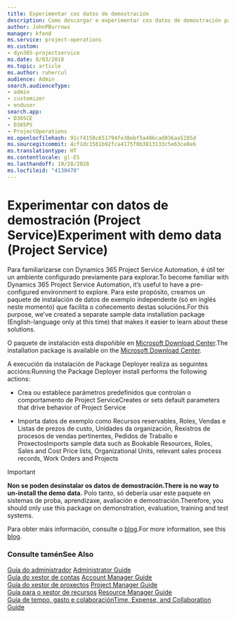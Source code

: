 ```yaml
---
title: Experimentar cos datos de demostración
description: Como descargar e experimentar cos datos de demostración para Project Service Automation.
author: JohnPBurrows
manager: kfend
ms.service: project-operations
ms.custom:
- dyn365-projectservice
ms.date: 8/03/2018
ms.topic: article
ms.author: ruhercul
audience: Admin
search.audienceType:
- admin
- customizer
- enduser
search.app:
- D365CE
- D365PS
- ProjectOperations
ms.openlocfilehash: 91cf4150c651794fe38ebf5a406cad936aa5105d
ms.sourcegitcommit: 4cf1dc1561b92fca4175f0b3813133c5e63ce8e6
ms.translationtype: HT
ms.contentlocale: gl-ES
ms.lasthandoff: 10/28/2020
ms.locfileid: "4130478"
---
```

# <a name="experiment-with-demo-data-project-service"></a><span data-ttu-id="7b7ce-103">Experimentar con datos de demostración (Project Service)</span><span class="sxs-lookup"><span data-stu-id="7b7ce-103">Experiment with demo data (Project Service)</span></span>

<span data-ttu-id="7b7ce-104">Para familiarizarse con Dynamics 365 Project Service Automation, é útil ter un ambiente configurado previamente para explorar.</span><span class="sxs-lookup"><span data-stu-id="7b7ce-104">To become familiar with Dynamics 365 Project Service Automation, it’s useful to have a pre-configured environment to explore.</span></span> <span data-ttu-id="7b7ce-105">Para este propósito, creamos un paquete de instalación de datos de exemplo independente (só en inglés neste momento) que facilita o coñecemento destas solucións.</span><span class="sxs-lookup"><span data-stu-id="7b7ce-105">For this purpose, we’ve created a separate sample data installation package (English-language only at this time) that makes it easier to learn about these solutions.</span></span> 

<span data-ttu-id="7b7ce-106">O paquete de instalación está dispoñible en [Microsoft Download Center](https://go.microsoft.com/fwlink/?linkid=859966).</span><span class="sxs-lookup"><span data-stu-id="7b7ce-106">The installation package is available on the [Microsoft Download Center](https://go.microsoft.com/fwlink/?linkid=859966).</span></span>  

<span data-ttu-id="7b7ce-107">A execución da instalación de Package Deployer realiza as seguintes accións:</span><span class="sxs-lookup"><span data-stu-id="7b7ce-107">Running the Package Deployer install performs the following actions:</span></span> 
  
-   <span data-ttu-id="7b7ce-108">Crea ou establece parámetros predefinidos que controlan o comportamento de Project Service</span><span class="sxs-lookup"><span data-stu-id="7b7ce-108">Creates or sets default parameters that drive behavior of Project Service</span></span>  
  
-   <span data-ttu-id="7b7ce-109">Importa datos de exemplo como Recursos reservables, Roles, Vendas e Listas de prezos de custo, Unidades da organización, Rexistros de procesos de vendas pertinentes, Pedidos de Traballo e Proxectos</span><span class="sxs-lookup"><span data-stu-id="7b7ce-109">Imports sample data such as Bookable Resources, Roles, Sales and Cost Price lists, Organizational Units, relevant sales process records, Work Orders and Projects</span></span>    
  
> [!IMPORTANT]
> <span data-ttu-id="7b7ce-110">**Non se poden desinstalar os datos de demostración.**</span><span class="sxs-lookup"><span data-stu-id="7b7ce-110">**There is no way to un-install the demo data.**</span></span> <span data-ttu-id="7b7ce-111">Polo tanto, só debería usar este paquete en sistemas de proba, aprendizaxe, avaliación e demostración.</span><span class="sxs-lookup"><span data-stu-id="7b7ce-111">Therefore, you should only use this package on demonstration, evaluation, training and test systems.</span></span>

<span data-ttu-id="7b7ce-112">Para obter máis información, consulte o [blog](https://blogs.msdn.microsoft.com/crm/2017/10/24/microsoft-dynamics-365-for-field-service-and-project-service-automation-sample-data).</span><span class="sxs-lookup"><span data-stu-id="7b7ce-112">For more information, see this [blog](https://blogs.msdn.microsoft.com/crm/2017/10/24/microsoft-dynamics-365-for-field-service-and-project-service-automation-sample-data).</span></span>





  
### <a name="see-also"></a><span data-ttu-id="7b7ce-113">Consulte tamén</span><span class="sxs-lookup"><span data-stu-id="7b7ce-113">See Also</span></span>  
 <span data-ttu-id="7b7ce-114">[Guía do administrador](../psa/admin-guide.md) </span><span class="sxs-lookup"><span data-stu-id="7b7ce-114">[Administrator Guide](../psa/admin-guide.md) </span></span>  
 <span data-ttu-id="7b7ce-115">[Guía do xestor de contas](../psa/account-manager-guide.md) </span><span class="sxs-lookup"><span data-stu-id="7b7ce-115">[Account Manager Guide](../psa/account-manager-guide.md) </span></span>  
 <span data-ttu-id="7b7ce-116">[Guía do xestor de proxectos](../psa/project-manager-guide.md) </span><span class="sxs-lookup"><span data-stu-id="7b7ce-116">[Project Manager Guide](../psa/project-manager-guide.md) </span></span>  
 <span data-ttu-id="7b7ce-117">[Guía para o xestor de recursos](../psa/resource-manager-guide.md) </span><span class="sxs-lookup"><span data-stu-id="7b7ce-117">[Resource Manager Guide](../psa/resource-manager-guide.md) </span></span>  
 [<span data-ttu-id="7b7ce-118">Guía de tempo, gasto e colaboración</span><span class="sxs-lookup"><span data-stu-id="7b7ce-118">Time, Expense, and Collaboration Guide</span></span>](../psa/time-expense-collaboration-guide.md)
